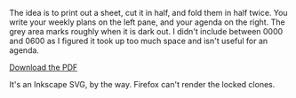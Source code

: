 The idea is to print out a sheet, cut it in half, and fold them in half twice. You write your weekly plans on the left pane, and your agenda on the right. The grey area marks roughly when it is dark out. I didn't include between 0000 and 0600 as I figured it took up too much space and isn't useful for an agenda.

[Download the PDF](http://abielinski.com/todo.pdf)

It's an Inkscape SVG, by the way. Firefox can't render the locked clones.
